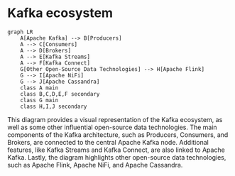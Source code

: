 # Kafka ecosystem
```mermaid
graph LR
    A[Apache Kafka] --> B[Producers]
    A --> C[Consumers]
    A --> D[Brokers]
    A --> E[Kafka Streams]
    A --> F[Kafka Connect]
    G[Other Open-Source Data Technologies] --> H[Apache Flink]
    G --> I[Apache NiFi]
    G --> J[Apache Cassandra]
    class A main
    class B,C,D,E,F secondary
    class G main
    class H,I,J secondary
```

This diagram provides a visual representation of the Kafka ecosystem, as well as some other influential open-source data technologies. The main components of the Kafka architecture, such as Producers, Consumers, and Brokers, are connected to the central Apache Kafka node. Additional features, like Kafka Streams and Kafka Connect, are also linked to Apache Kafka. Lastly, the diagram highlights other open-source data technologies, such as Apache Flink, Apache NiFi, and Apache Cassandra.